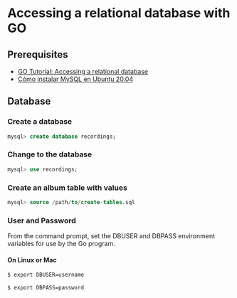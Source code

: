 # Accessing a relational database with GO
## Prerequisites
- [GO Tutorial: Accessing a relational database](https://go.dev/doc/tutorial/database-access)
- [Cómo instalar MySQL en Ubuntu 20.04](https://www.digitalocean.com/community/tutorials/how-to-install-mysql-on-ubuntu-20-04-es)

## Database
### Create a database
```sql
mysql> create database recordings;
```
### Change to the database
```sql
mysql> use recordings;
```
### Create an album table with values
```sql
mysql> source /path/to/create-tables.sql
```

### User and Password
From the command prompt, set the DBUSER and DBPASS environment variables for use by the Go program.

#### On Linux or Mac
```bash
$ export DBUSER=username
```
```bash
$ export DBPASS=password
```
